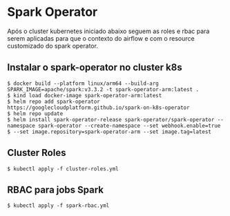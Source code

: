 # Spark Operator

Após o cluster kubernetes iniciado abaixo seguem as roles e rbac para serem aplicadas para que o contexto do airflow e com o resource customizado do spark operator.

## Instalar o spark-operator no cluster k8s

    $ docker build --platform linux/arm64 --build-arg SPARK_IMAGE=apache/spark:v3.3.2 -t spark-operator-arm:latest .
    $ kind load docker-image spark-operator-arm:latest
    $ helm repo add spark-operator https://googlecloudplatform.github.io/spark-on-k8s-operator
    $ helm repo update
    $ helm install spark-operator-release spark-operator/spark-operator --namespace spark-operator --create-namespace --set webhook.enable=true
    $ --set image.repository=spark-operator-arm --set image.tag=latest

## Cluster Roles

    $ kubectl apply -f cluster-roles.yml

## RBAC para jobs Spark

    $ kubectl apply -f spark-rbac.yml
